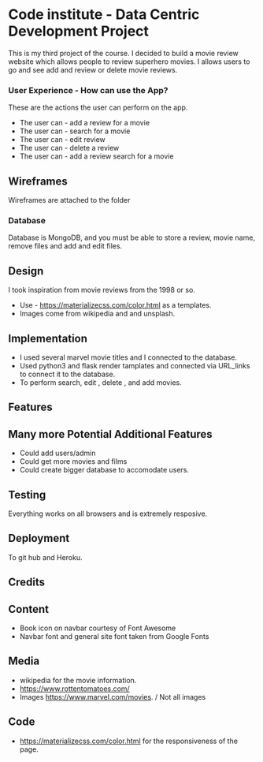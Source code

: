 # Code institute - Data Centric Development Project

This is my third project of the course.
I decided to build a movie review website which allows people to review superhero movies.
I allows users to go and see add and review or delete movie reviews.


### User Experience -  How can use the App?

These are the actions the user can perform on the app.


* The user can - add a review for a movie
* The user can - search for a movie
* The user can - edit review
* The user can - delete a review
* The user can - add a review search for a movie



## Wireframes

Wireframes are attached to the folder

### Database

Database is MongoDB, and you must be able to store a review, movie name, remove files and add and edit files.

## Design

I took inspiration from movie reviews from the 1998 or so.
* Use - https://materializecss.com/color.html as a templates.
* Images come from wikipedia and and unsplash.


## Implementation
* I used several marvel movie titles and I connected to the database. 
* Used python3 and flask render tamplates and connected via URL_links to connect it to the database.
* To perform search, edit , delete , and add movies.



## Features

## Many more Potential Additional Features

* Could add users/admin
* Could get more movies and films
* Could create bigger database to accomodate users.

## Testing

Everything works on all browsers and is extremely resposive.



## Deployment
To git hub and Heroku.

## Credits

## Content

* Book icon on navbar courtesy of Font Awesome
* Navbar font and general site font taken from Google Fonts

## Media

* wikipedia for the movie information.
* https://www.rottentomatoes.com/
* Images https://www.marvel.com/movies. / Not all images

## Code

* https://materializecss.com/color.html for the responsiveness of the page.

